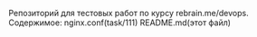 Репозиторий для тестовых работ по курсу rebrain.me/devops.
Содержимое:
nginx.conf(task/111)
README.md(этот файл)
